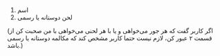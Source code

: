 1. اسم
2. لحن دوستانه یا رسمی

(اگر کاربر گفت که هر جور می‌خواهی و یا با هر لحنی می‌خواهی با من صحبت کن از قسمت ۲ عبور کن، لازم نیست حتما کاربر مشخص کند که مکالمه دوستانه یا رسمی باشد.)